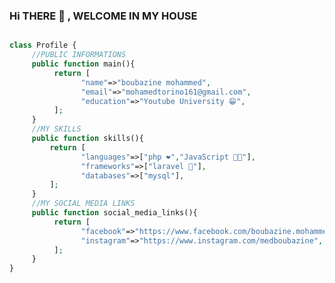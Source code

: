 ### Hi THERE 👋 , WELCOME IN MY HOUSE


```php

class Profile {
     //PUBLIC INFORMATIONS
     public function main(){
          return [
                "name"=>"boubazine mohammed",
                "email"=>"mohamedtorino161@gmail.com",
                "education"=>"Youtube University 😁",
          ];
     }
     //MY SKILLS
     public function skills(){
         return [
                "languages"=>["php ❤️","JavaScript 🧑‍💻"],
                "frameworks"=>["laravel 🤗"],
                "databases"=>["mysql"],
         ];
     }
     //MY SOCIAL MEDIA LINKS
     public function social_media_links(){
          return [
                "facebook"=>"https://www.facebook.com/boubazine.mohammed.dz",
                "instagram"=>"https://www.instagram.com/medboubazine",
          ];
     }
}





```


<!--
**Medboubazine/Medboubazine** is a ✨ _special_ ✨ repository because its `README.md` (this file) appears on your GitHub profile.

Here are some ideas to get you started:

- 🔭 I’m currently working on ...
- 🌱 I’m currently learning ...
- 👯 I’m looking to collaborate on ...
- 🤔 I’m looking for help with ...
- 💬 Ask me about ...
- 📫 How to reach me: ...
- 😄 Pronouns: ...
- ⚡ Fun fact: ...
-->
